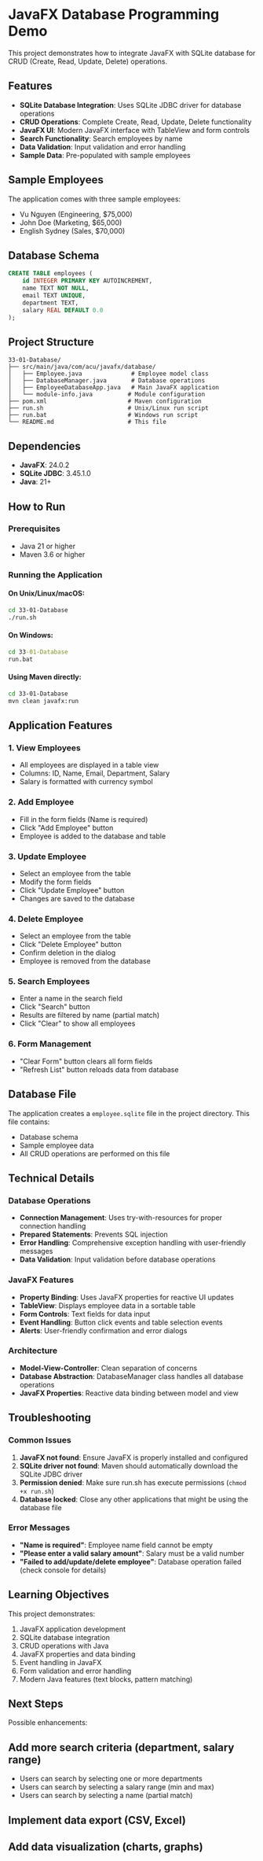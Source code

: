 # JavaFX Database Programming Demo

This project demonstrates how to integrate JavaFX with SQLite database for CRUD (Create, Read, Update, Delete) operations.

## Features

- **SQLite Database Integration**: Uses SQLite JDBC driver for database operations
- **CRUD Operations**: Complete Create, Read, Update, Delete functionality
- **JavaFX UI**: Modern JavaFX interface with TableView and form controls
- **Search Functionality**: Search employees by name
- **Data Validation**: Input validation and error handling
- **Sample Data**: Pre-populated with sample employees

## Sample Employees

The application comes with three sample employees:
- Vu Nguyen (Engineering, $75,000)
- John Doe (Marketing, $65,000)
- English Sydney (Sales, $70,000)

## Database Schema

```sql
CREATE TABLE employees (
    id INTEGER PRIMARY KEY AUTOINCREMENT,
    name TEXT NOT NULL,
    email TEXT UNIQUE,
    department TEXT,
    salary REAL DEFAULT 0.0
);
```

## Project Structure

```
33-01-Database/
├── src/main/java/com/acu/javafx/database/
│   ├── Employee.java              # Employee model class
│   ├── DatabaseManager.java       # Database operations
│   ├── EmployeeDatabaseApp.java   # Main JavaFX application
│   └── module-info.java          # Module configuration
├── pom.xml                       # Maven configuration
├── run.sh                        # Unix/Linux run script
├── run.bat                       # Windows run script
└── README.md                     # This file
```

## Dependencies

- **JavaFX**: 24.0.2
- **SQLite JDBC**: 3.45.1.0
- **Java**: 21+

## How to Run

### Prerequisites
- Java 21 or higher
- Maven 3.6 or higher

### Running the Application

#### On Unix/Linux/macOS:
```bash
cd 33-01-Database
./run.sh
```

#### On Windows:
```cmd
cd 33-01-Database
run.bat
```

#### Using Maven directly:
```bash
cd 33-01-Database
mvn clean javafx:run
```

## Application Features

### 1. View Employees
- All employees are displayed in a table view
- Columns: ID, Name, Email, Department, Salary
- Salary is formatted with currency symbol

### 2. Add Employee
- Fill in the form fields (Name is required)
- Click "Add Employee" button
- Employee is added to the database and table

### 3. Update Employee
- Select an employee from the table
- Modify the form fields
- Click "Update Employee" button
- Changes are saved to the database

### 4. Delete Employee
- Select an employee from the table
- Click "Delete Employee" button
- Confirm deletion in the dialog
- Employee is removed from the database

### 5. Search Employees
- Enter a name in the search field
- Click "Search" button
- Results are filtered by name (partial match)
- Click "Clear" to show all employees

### 6. Form Management
- "Clear Form" button clears all form fields
- "Refresh List" button reloads data from database

## Database File

The application creates a `employee.sqlite` file in the project directory. This file contains:
- Database schema
- Sample employee data
- All CRUD operations are performed on this file

## Technical Details

### Database Operations
- **Connection Management**: Uses try-with-resources for proper connection handling
- **Prepared Statements**: Prevents SQL injection
- **Error Handling**: Comprehensive exception handling with user-friendly messages
- **Data Validation**: Input validation before database operations

### JavaFX Features
- **Property Binding**: Uses JavaFX properties for reactive UI updates
- **TableView**: Displays employee data in a sortable table
- **Form Controls**: Text fields for data input
- **Event Handling**: Button click events and table selection events
- **Alerts**: User-friendly confirmation and error dialogs

### Architecture
- **Model-View-Controller**: Clean separation of concerns
- **Database Abstraction**: DatabaseManager class handles all database operations
- **JavaFX Properties**: Reactive data binding between model and view

## Troubleshooting

### Common Issues

1. **JavaFX not found**: Ensure JavaFX is properly installed and configured
2. **SQLite driver not found**: Maven should automatically download the SQLite JDBC driver
3. **Permission denied**: Make sure run.sh has execute permissions (`chmod +x run.sh`)
4. **Database locked**: Close any other applications that might be using the database file

### Error Messages

- **"Name is required"**: Employee name field cannot be empty
- **"Please enter a valid salary amount"**: Salary must be a valid number
- **"Failed to add/update/delete employee"**: Database operation failed (check console for details)

## Learning Objectives

This project demonstrates:
1. JavaFX application development
2. SQLite database integration
3. CRUD operations with Java
4. JavaFX properties and data binding
5. Event handling in JavaFX
6. Form validation and error handling
7. Modern Java features (text blocks, pattern matching)

## Next Steps

Possible enhancements:
## Add more search criteria (department, salary range)

- Users can search by selecting one or more departments
- Users can search by selecting a salary range (min and max)
- Users can search by selecting a name (partial match)

## Implement data export (CSV, Excel)

## Add data visualization (charts, graphs)

